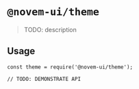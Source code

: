 # `@novem-ui/theme`

> TODO: description

## Usage

```
const theme = require('@novem-ui/theme');

// TODO: DEMONSTRATE API
```
